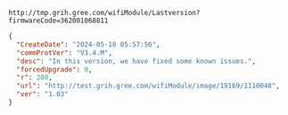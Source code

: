 `http://tmp.grih.gree.com/wifiModule/Lastversion?firmwareCode=362001068811`

```json
{
  "CreateDate": "2024-05-18 05:57:56",
  "commProtVer": "V3.4.M",
  "desc": "In this version, we have fixed some known issues.",
  "forcedUpgrade": 0,
  "r": 200,
  "url": "http://test.grih.gree.com/wifiModule/image/19169/1110048",
  "ver": "1.03"
}
```